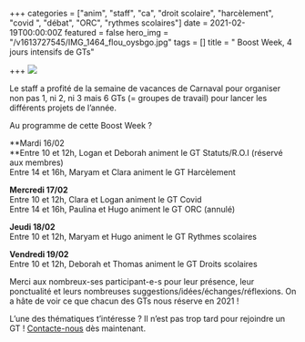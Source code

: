 +++
categories = ["anim", "staff", "ca", "droit scolaire", "harcèlement", "covid ", "débat", "ORC", "rythmes scolaires"]
date = 2021-02-19T00:00:00Z
featured = false
hero_img = "/v1613727545/IMG_1464_flou_oysbgo.jpg"
tags = []
title = " Boost Week, 4 jours intensifs de GTs"

+++
![](https://res.cloudinary.com/cefasbl/image/upload/c_limit,dpr_auto,q_70,w_740,f_auto/v1613655763/147783650_267699008059011_787057151534018935_n_mbuinv.png)

Le staff a profité de la semaine de vacances de Carnaval pour organiser non pas 1, ni 2, ni 3 mais 6 GTs (= groupes de travail) pour lancer les différents projets de l’année.

Au programme de cette Boost Week ?

\**Mardi 16/02  
\**Entre 10 et 12h, Logan et Deborah animent le GT Statuts/R.O.I (réservé aux membres)  
Entre 14 et 16h, Maryam et Clara animent le GT Harcèlement

**Mercredi 17/02**  
Entre 10 et 12h, Clara et Logan animent le GT Covid  
Entre 14 et 16h, Paulina et Hugo animent le GT ORC (annulé)

**Jeudi 18/02**  
Entre 10 et 12h, Maryam et Hugo animent le GT Rythmes scolaires

**Vendredi 19/02**  
Entre 10 et 12h, Deborah et Thomas animent le GT Droits scolaires

Merci aux nombreux-ses participant-e-s pour leur présence, leur ponctualité et leurs nombreuses suggestions/idées/échanges/réflexions. On a hâte de voir ce que chacun des GTs nous réserve en 2021 !

L’une des thématiques t’intéresse ? Il n’est pas trop tard pour rejoindre un GT ! [Contacte-nous](/contact) dès maintenant.
